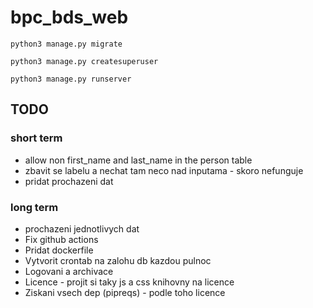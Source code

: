 # bpc_bds_web

`python3 manage.py migrate`

`python3 manage.py createsuperuser`

`python3 manage.py runserver`


## TODO
### short term
- allow non first_name and last_name in the person table
- zbavit se labelu a nechat tam neco nad inputama  - skoro nefunguje 
- pridat prochazeni dat

### long term
- prochazeni jednotlivych dat
- Fix github actions
- Pridat dockerfile
- Vytvorit crontab na zalohu db kazdou pulnoc
- Logovani a archivace
- Licence - projit si taky js a css knihovny na licence 
- Ziskani vsech dep (pipreqs) - podle toho licence 

